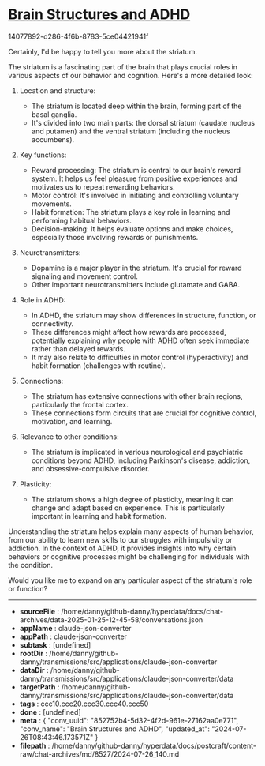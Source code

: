 # [Brain Structures and ADHD](https://claude.ai/chat/852752b4-5d32-4f2d-961e-27162aa0e771)

14077892-d286-4f6b-8783-5ce04421941f

 Certainly, I'd be happy to tell you more about the striatum. 

The striatum is a fascinating part of the brain that plays crucial roles in various aspects of our behavior and cognition. Here's a more detailed look:

1. Location and structure:
   - The striatum is located deep within the brain, forming part of the basal ganglia.
   - It's divided into two main parts: the dorsal striatum (caudate nucleus and putamen) and the ventral striatum (including the nucleus accumbens).

2. Key functions:
   - Reward processing: The striatum is central to our brain's reward system. It helps us feel pleasure from positive experiences and motivates us to repeat rewarding behaviors.
   - Motor control: It's involved in initiating and controlling voluntary movements.
   - Habit formation: The striatum plays a key role in learning and performing habitual behaviors.
   - Decision-making: It helps evaluate options and make choices, especially those involving rewards or punishments.

3. Neurotransmitters:
   - Dopamine is a major player in the striatum. It's crucial for reward signaling and movement control.
   - Other important neurotransmitters include glutamate and GABA.

4. Role in ADHD:
   - In ADHD, the striatum may show differences in structure, function, or connectivity.
   - These differences might affect how rewards are processed, potentially explaining why people with ADHD often seek immediate rather than delayed rewards.
   - It may also relate to difficulties in motor control (hyperactivity) and habit formation (challenges with routine).

5. Connections:
   - The striatum has extensive connections with other brain regions, particularly the frontal cortex.
   - These connections form circuits that are crucial for cognitive control, motivation, and learning.

6. Relevance to other conditions:
   - The striatum is implicated in various neurological and psychiatric conditions beyond ADHD, including Parkinson's disease, addiction, and obsessive-compulsive disorder.

7. Plasticity:
   - The striatum shows a high degree of plasticity, meaning it can change and adapt based on experience. This is particularly important in learning and habit formation.

Understanding the striatum helps explain many aspects of human behavior, from our ability to learn new skills to our struggles with impulsivity or addiction. In the context of ADHD, it provides insights into why certain behaviors or cognitive processes might be challenging for individuals with the condition.

Would you like me to expand on any particular aspect of the striatum's role or function?

---

* **sourceFile** : /home/danny/github-danny/hyperdata/docs/chat-archives/data-2025-01-25-12-45-58/conversations.json
* **appName** : claude-json-converter
* **appPath** : claude-json-converter
* **subtask** : [undefined]
* **rootDir** : /home/danny/github-danny/transmissions/src/applications/claude-json-converter
* **dataDir** : /home/danny/github-danny/transmissions/src/applications/claude-json-converter/data
* **targetPath** : /home/danny/github-danny/transmissions/src/applications/claude-json-converter/data
* **tags** : ccc10.ccc20.ccc30.ccc40.ccc50
* **done** : [undefined]
* **meta** : {
  "conv_uuid": "852752b4-5d32-4f2d-961e-27162aa0e771",
  "conv_name": "Brain Structures and ADHD",
  "updated_at": "2024-07-26T08:43:46.173571Z"
}
* **filepath** : /home/danny/github-danny/hyperdata/docs/postcraft/content-raw/chat-archives/md/8527/2024-07-26_140.md